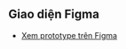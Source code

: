 ## Giao diện Figma
- [Xem prototype trên Figma](https://www.figma.com/design/ibv3q9mcRATqpYGz0htycq/ba-project?node-id=0-1&t=5zYP2qwGutJB7uaS-1)